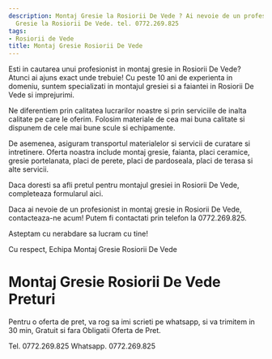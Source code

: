 ```yaml
---
description: Montaj Gresie la Rosiorii De Vede ? Ai nevoie de un profesionist in Montaj
  Gresie la Rosiorii De Vede. tel. 0772.269.825
tags:
- Rosiorii de Vede
title: Montaj Gresie Rosiorii De Vede
---
```



Esti in cautarea unui profesionist in montaj gresie in Rosiorii De Vede? Atunci ai ajuns exact unde trebuie! Cu peste 10 ani de experienta in domeniu, suntem specializati in montajul gresiei si a faiantei in Rosiorii De Vede si imprejurimi. 

Ne diferentiem prin calitatea lucrarilor noastre si prin serviciile de inalta calitate pe care le oferim. Folosim materiale de cea mai buna calitate si dispunem de cele mai bune scule si echipamente.

De asemenea, asiguram transportul materialelor si servicii de curatare si intretinere. Oferta noastra include montaj gresie, faianta, placi ceramice, gresie portelanata, placi de perete, placi de pardoseala, placi de terasa si alte servicii.

Daca doresti sa afli pretul pentru montajul gresiei in Rosiorii De Vede, completeaza formularul aici.

Daca ai nevoie de un profesionist in montaj gresie in Rosiorii De Vede, contacteaza-ne acum! Putem fi contactati prin telefon la 0772.269.825. 

Asteptam cu nerabdare sa lucram cu tine! 

Cu respect,
Echipa Montaj Gresie Rosiorii De Vede

# Montaj Gresie Rosiorii De Vede Preturi
Pentru o oferta de pret, va rog sa imi scrieti pe whatsapp, si va trimitem in 30 min, Gratuit si fara Obligatii Oferta de Pret.

Tel. 0772.269.825
Whatsapp. 0772.269.825